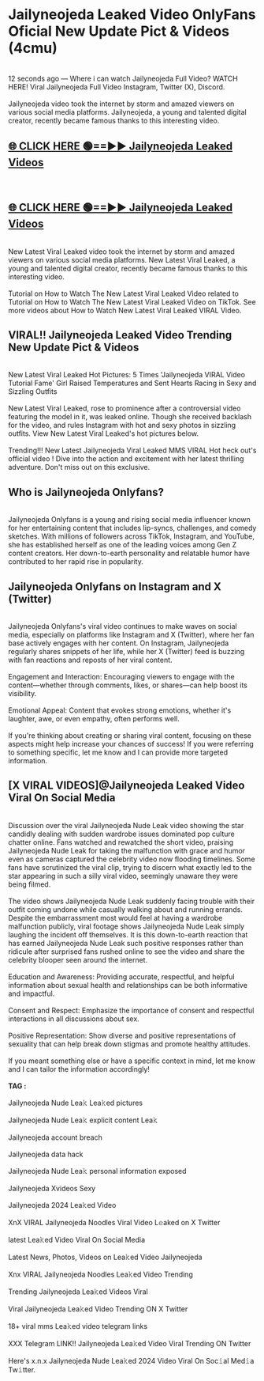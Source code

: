 # Jailyneojeda Leaked Video OnlyFans Oficial New Update Pict & Videos (4cmu)
<br>
12 seconds ago — Where i can watch Jailyneojeda Full Video? WATCH HERE! Viral Jailyneojeda Full Video Instagram, Twitter (X), Discord.
<br><br>
Jailyneojeda video took the internet by storm and amazed viewers on various social media platforms. Jailyneojeda, a young and talented digital creator, recently became famous thanks to this interesting video.
<br>
<h2><a href="https://play.trustnlinepharmacy.us?title=Jailyneojeda">🌐 CLICK HERE 🟢==►► Jailyneojeda Leaked Videos</a></h2>
<br>
<h2><a href="https://play.trustnlinepharmacy.us?title=Jailyneojeda">🌐 CLICK HERE 🟢==►► Jailyneojeda Leaked Videos</a></h2>
<br>
New Latest Viral Leaked video took the internet by storm and amazed viewers on various social media platforms. New Latest Viral Leaked, a young and talented digital creator, recently became famous thanks to this interesting video.
<br><br>
Tutorial on How to Watch The New Latest Viral Leaked Video related to Tutorial on How to Watch The New Latest Viral Leaked Video on TikTok. See more videos about How to Watch New Latest Viral Leaked VIRAL Video.
<br>
<h2>VIRAL!! Jailyneojeda Leaked Video Trending New Update Pict & Videos</h2>
<br>
New Latest Viral Leaked Hot Pictures: 5 Times 'Jailyneojeda VIRAL Video Tutorial Fame' Girl Raised Temperatures and Sent Hearts Racing in Sexy and Sizzling Outfits
<br><br>
New Latest Viral Leaked, rose to prominence after a controversial video featuring the model in it, was leaked online. Though she received backlash for the video, and rules Instagram with hot and sexy photos in sizzling outfits. View New Latest Viral Leaked's hot pictures below.
<br><br>
Trending!!! New Latest Jailyneojeda Viral Leaked MMS VIRAL Hot heck out's official video ! Dive into the action and excitement with her latest thrilling adventure. Don't miss out on this exclusive.
<br>
<h2>Who is Jailyneojeda Onlyfans?</h2>
<br>
Jailyneojeda Onlyfans is a young and rising social media influencer known for her entertaining content that includes lip-syncs, challenges, and comedy sketches. With millions of followers across TikTok, Instagram, and YouTube, she has established herself as one of the leading voices among Gen Z content creators. Her down-to-earth personality and relatable humor have contributed to her rapid rise in popularity.
<br>
<h2>Jailyneojeda Onlyfans on Instagram and X (Twitter)</h2>
<br>
Jailyneojeda Onlyfans's viral video continues to make waves on social media, especially on platforms like Instagram and X (Twitter), where her fan base actively engages with her content. On Instagram, Jailyneojeda regularly shares snippets of her life, while her X (Twitter) feed is buzzing with fan reactions and reposts of her viral content.
<br><br>
Engagement and Interaction: Encouraging viewers to engage with the content—whether through comments, likes, or shares—can help boost its visibility.
<br><br>
Emotional Appeal: Content that evokes strong emotions, whether it's laughter, awe, or even empathy, often performs well.
<br><br>
If you're thinking about creating or sharing viral content, focusing on these aspects might help increase your chances of success! If you were referring to something specific, let me know and I can provide more targeted information.
<br>
<h2>[X VIRAL VIDEOS]@Jailyneojeda Leaked Video Viral On Social Media</h2>
<br>
Discussion over the viral Jailyneojeda Nude Leak video showing the star candidly dealing with sudden wardrobe issues dominated pop culture chatter online. Fans watched and rewatched the short video, praising Jailyneojeda Nude Leak for taking the malfunction with grace and humor even as cameras captured the celebrity video now flooding timelines. Some fans have scrutinized the viral clip, trying to discern what exactly led to the star appearing in such a silly viral video, seemingly unaware they were being filmed.
<br><br>
The video shows Jailyneojeda Nude Leak suddenly facing trouble with their outfit coming undone while casually walking about and running errands. Despite the embarrassment most would feel at having a wardrobe malfunction publicly, viral footage shows Jailyneojeda Nude Leak simply laughing the incident off themselves. It is this down-to-earth reaction that has earned Jailyneojeda Nude Leak such positive responses rather than ridicule after surprised fans rushed online to see the video and share the celebrity blooper seen around the internet.
<br><br>
Education and Awareness: Providing accurate, respectful, and helpful information about sexual health and relationships can be both informative and impactful.
<br><br>
Consent and Respect: Emphasize the importance of consent and respectful interactions in all discussions about sex.
<br><br>
Positive Representation: Show diverse and positive representations of sexuality that can help break down stigmas and promote healthy attitudes.
<br><br>
If you meant something else or have a specific context in mind, let me know and I can tailor the information accordingly!
<br><br>
<strong>TAG :</strong>
<br><br>
Jailyneojeda Nude Lea𝚔 Lea𝚔ed pictures
<br><br>
Jailyneojeda Nude Lea𝚔 explicit content Lea𝚔
<br><br>
Jailyneojeda account breach
<br><br>
Jailyneojeda data hack
<br><br>
Jailyneojeda Nude Lea𝚔 personal information exposed
<br><br>
Jailyneojeda Xvideos Sexy
<br><br>
Jailyneojeda 2024 Lea𝚔ed Video
<br><br>
XnX VIRAL Jailyneojeda Noodles Viral Video L𝚎aked on X Twitter
<br><br>
latest Lea𝚔ed Video Viral On Social Media
<br><br>
Latest News, Photos, Videos on Lea𝚔ed Video Jailyneojeda
<br><br>
Xnx VIRAL Jailyneojeda Noodles Lea𝚔ed Video Trending
<br><br>
Trending Jailyneojeda Lea𝚔ed Videos Viral
<br><br>
Viral Jailyneojeda Lea𝚔ed Video Trending ON X Twitter
<br><br>
18+ viral mms Lea𝚔ed video telegram links
<br><br>
XXX Telegram LINK!! Jailyneojeda Lea𝚔ed Video Viral Trending ON Twitter
<br><br>
Here's x.n.x Jailyneojeda Nude Lea𝚔ed 2024 Video Viral On Soc𝚒al Med𝚒a Tw𝚒tter.